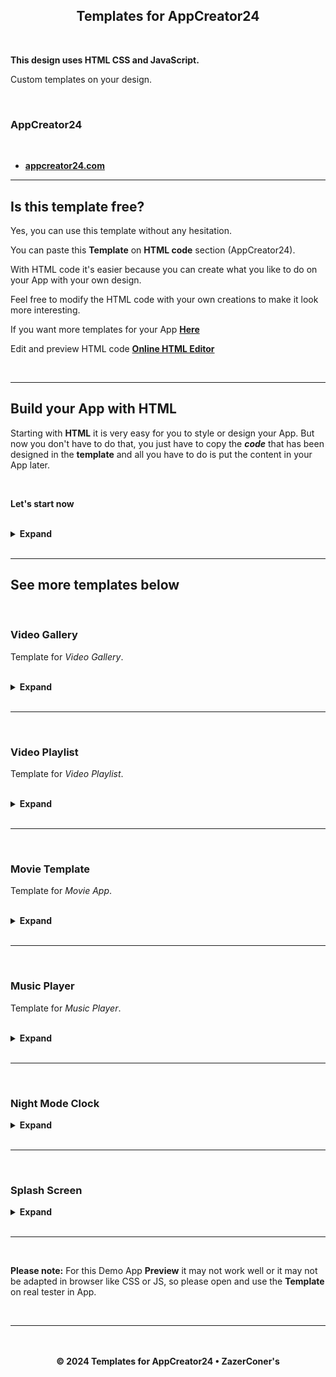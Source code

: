 <h2 align="center">Templates for AppCreator24</h2>

<br>

**This design uses HTML CSS and JavaScript.**

Custom templates on your design.

<br>

### AppCreator24

<br>

- **[appcreator24.com](https://www.appcreator24.com)**

<hr>

## Is this template free?

Yes, you can use this template without any hesitation.

You can paste this **Template** on **HTML code** section (AppCreator24).

With HTML code it's easier because you can create what you like to do on your App with your own design.

Feel free to modify the HTML code with your own creations to make it look more interesting.

If you want more templates for your App **[Here](https://www.w3schools.com/w3css/w3css_templates.asp)**

Edit and preview HTML code **[Online HTML Editor](https://www.tutorialspoint.com/online_html_editor.php)**

<br>
<hr>

## Build your App with HTML

Starting with **HTML** it is very easy for you to style or design your App. But now you don't have to do that, you just have to copy the **_code_** that has been designed in the **template** and all you have to do is put the content in your App later.

<br>

**Let's start now**

<br>

<details>
<summary><b>Expand</b></summary>

<br>

`HTML`
```html
<!DOCTYPE html>
<html lang="en">
<head>
  <meta charset="UTF-8">
  <meta http-equiv="X-UA-Compatible" content="IE=edge">
  <meta name="viewport" content="width=device-width, initial-scale=1.0, maximum-scale=1.0, user-scalable=0">
  <title>Content Title</title>

  <!-- Link to app template source -->
  <link rel="stylesheet" href="https://ac24.zazerconer.workers.dev/template/app/build/template-app.min.css">
  <script src="https://ac24.zazerconer.workers.dev/template/app/build/template-app.min.js"></script>
  <link rel="stylesheet" href="https://ac24.zazerconer.workers.dev/template/app/build/bootstrap-icons/1.10.5/icons.min.css">
  <script src="https://ac24.zazerconer.workers.dev/template/app/build/jquery/3.7.1/jquery.min.js"></script>

</head>
<body>

  <!-- Loading section -->
  <div id="loading">
    <div class="loader"><div class="loaderBar"></div></div>
  </div>

  <!-- Top navigation -->
  <div id="top-navigation">
    <div>	
     <!-- Menu button -->
     <button class="menuBtn" id="btn-menu">&#xF5D3;</button>		
     <!-- App logo -->
     <img id="app-logo" src="http://app-logo" alt="logo">		
     <!-- App name -->
     <span id="app-name">App Name</span>
    </div>
    <div>
      <!-- 
       • Action button.
       • Remove/hide any action buttons if you don't need them.
       • Do not change or delete action links, unless you want to 
       • replace an existing link with another.
      -->
      <!-- Search -->
      <button class="btnNav" id="btn-search" onclick="window.location.href='http://action_search'">&#xF52A;</button>
      <!-- Notification -->	
      <button class="btnNav" id="btn-notif" onclick="window.location.href='http://action_notifications'">&#xF18A;</button>
      <!-- Profile -->	
      <button class="btnNav" id="btn-profile" onclick="window.location.href='http://action_profile'">&#xF4E1;</button>
      <!-- Exit -->	
      <button class="btnNav" id="btn-exit" onclick="window.location.href='http://action_exit'">&#xF1C3;</button>
    </div>
  </div>

  <!-- Menu section -->
  <div id="container-menu">
   <div class="menu-section">
     <!-- 
      • Rename the section button.
      • Add location link » go:Section or https//..
      • Add more section buttons or remove existing buttons.
      • To add an icon with text, do this » <button><i class="bi bi-icon"></i>Section Name</button>
     -->
     <button class="btn-section btn" id="btn-st-1" onclick="window.location.href=''">Section 1</button>
     <button class="btn-section btn" id="btn-st-3" onclick="window.location.href=''">Section 2</button>
     <button class="btn-section btn" id="btn-st-4" onclick="window.location.href=''">Section 3</button>
     <button class="btn-section btn" id="btn-st-2" onclick="window.location.href=''">Section 4</button>
     <button class="btn-section btn" id="btn-st-2" onclick="window.location.href=''">Section 5</button>
   </div>
  </div>

  <!-- Content -->
  <div id="container-content">
    <section id="content">
    <!-- 
     • Place your content here (Main page).
     • Do not use <p> or <span> tags for text..
     • just using » <h1>/<h2>/<h3>/<h4>/<h5>/<h6>.
    -->
    </section>
  </div>

  <!-- Bottom navigation -->
  <div id="bottom-navigation">
    <!-- 
     • Add location link » go:Section or https//.. 
     • Add an icon to the button.
    -->
    <button class="btnNav btn" id="btn-go-1" onclick="window.location.href=''"></button>
    <button class="btnNav btn" id="btn-go-2" onclick="window.location.href=''"></button>
    <button class="btnNav btn" id="btn-go-3" onclick="window.location.href=''"></button>
    <button class="btnNav btn" id="btn-go-4" onclick="window.location.href=''"></button>
    <button class="btnNav btn" id="btn-go-5" onclick="window.location.href=''"></button>
  </div>

  <!-- 
   • App theme color.
   • Do not move this position, place this <script> link 
   • before the end of the closing </body>.
  -->
  <script src="https://ac24.zazerconer.workers.dev/template/app/build/theme/default.min.js"></script>

</body>
</html>
```

<br>

- **[DEMO](https://zazerconer.github.io/Templates-For-AppCreator24/template/app/demo/app/)**

<br>

Get the Icon font here » **[Bootstrap Icons](https://icons.getbootstrap.com/)**

<br>
<br>

Action Links are available in the App:

| Name | Link |
| --- | --- |
| Search | `http://action_search` |
| Notification | `http://action_notifications` |
| Profile | `http://action_profile` |
| Exit | `http://action_exit` |
| Share | `http://action_share` |
| Office | `http://action_offices` |
| Product | `http://action_products` |

<br>

### How to load content from URL and insert into current section?

Let's do it and see how easy you can make it.

<br>

1. Remove `onclick=""` from any button tags you want to use.

2. Place this `<script>` link in the HTML.

**Vue.js**
```url
 <script src="https://ac24.zazerconer.workers.dev/template/app/build/vue/3.3.4/global.prod/vue.min.js"></script>
```

<br>

3. Create JS code **_jQuery_**.

<br>

<details>
<summary><b>See Code</b></summary>

<br>

`JS` _jQuery_
```js
$(document).ready(function() {

   // Get components from Vue.js.
  const {createApp} = Vue;

/* Create content with <iframe> */

   // Load the main content first (Home).
  var home = "http://home-page";
   createApp({
      template: `<iframe id="load-content" src="${home}"></iframe>`
   }).mount("#content");
   $("#btn-go-3").css({
       // Active section buton on main content.
      "opacity": "0.5",
       // Disable click on the first button.
      "pointerEvents": "none"
   });

/**
 * Section content (Bottom navigation) 
 * Button action works,
 * left-3 ‹ left-2 ‹ middle-1 › right-4 › right-5.
**/
   $("#btn-go-1").click(function() {
     var content3 = "http://content-3";
      createApp({
         template: `<iframe id="load-content" src="${content3}"></iframe>`
      }).mount("#content");
   });
   $("#btn-go-2").click(function() {
     var content2 = "http://content-2";
      createApp({
         template: `<iframe id="load-content" src="${content2}"></iframe>`
      }).mount("#content");
   });
   $("#btn-go-3").click(function() {
      // Same as URL link above (Home).
     var content1 = "http://content-1";
      createApp({
         template: `<iframe id="load-content" src="${content1}"></iframe>`
      }).mount("#content");
   });
   /* Add more below */

    // Section page (Menu).
   $("#btn-st-1").click(function() {
     var page1 = "http://home-page";
      createApp({
         template: `<iframe id="load-content" src="${page1}"></iframe>`
      }).mount("#content");
   });
   $("#btn-st-2").click(function() {
     var page2 = "http://page-2";
      createApp({
         template: `<iframe id="load-content" src="${page2}"></iframe>`
      }).mount("#content");
   });
   /* Add more below */

    // Click the (Contents/Pages) button.
   $(".btn").click(function(e) {
     e.preventDefault();
        // Start Loading content.
       $("#loading").css({"visibility": "visible", "opacity": "1", "z-index": "700"});
       $("#content").animate({scrollTop: 0},0);
       $("#bottom-navigation button").css("pointerEvents", "auto");
       $(".menu-section button").css("pointerEvents", "auto");
       $(this).css("pointerEvents", "none");
       $("#container-menu").css("width", "0");
         var btnSection = $(".btn-section");
       for (let i = 0; i < btnSection.length; i++) {
         $(btnSection[i]).css("opacity", "0");
       }
         $("#container-content").css({"pointerEvents": "auto", "overflow": "visible"});
      // Finished loading content.
     $("#load-content").on("load", function() {
         $("#loading").css({"visibility": "hidden", "opacity": "0", "z-index": "0"});
     });
   });

    // Set iframe attributes.
   $("#load-content").attr({
     role: "application",
     title: "Web App",
     loading: "lazy",
     scrolling: "auto",
     frameborder: "0",
     referrerpolicy: "no-referrer",
     allow: "fullscreen; accelerometer; autoplay; clipboard-write; encrypted-media; gyroscope; picture-in-picture"
   });

});
```

<br>

- **[DEMO](https://zazerconer.github.io/Templates-For-AppCreator24/template/app/demo/iframe/)**

<br>

For the `<iframe>` tag you don't need to style it in css, because it is already adapted to the content you will place later. If you want to change it just go to the **CSS** **[file](https://github.com/ZazerConer/Templates-For-AppCreator24/blob/main/template/app/build/template-app.css)**, find `#load-content` and read in the _code_ you want to change after that create a new JS code. Do it like this.

```js
$("#load-content").css("", "");

/* or */

$("#load-content").css({
  "": "",
  "": "",
  "": ""
});
```

<br>
<br>

> **Important:**
To use `<iframe>`, make sure your site page for **'X-Frame-Options'** header is set to **"ALLOW"**.
> You can try pasting the **URL** in an `<iframe>` tag to see if it's allowed.

<hr>

Do not use the same `<section>` tag with multiple contents when you are not using `<iframe>`.
- Create more `<section>` with different » **id** or **class** and then set `section` to `display:none`, to open just set it to `display:block` and all other sections are set to `display:none`.

<br>

**Example:**

Without `<iframe>` and `go:Section` links.

<br>
 
`HMTL`
```html
<div id="container-content">
  <section id="content1">Section 1</section>
  <section id="content2">Section 2</section>
  <section id="content3">Section 3</section>
  <section id="content4">Section 4</section>
  <section id="content5">Section 5</section>
</div>
```
 
`JS`
```js
$(document).ready(function() {

  $("#btn-go-1").click(function() {
      // Open this section.
     $("#content1").css("display", "block");
     // Hide all sections.
    $("#container-content section").css("display", "none");
  });
  $("#btn-go-2").click(function() {
     $("#content2").css("display", "block");
    $("#container-content section").css("display", "none");
  });
  /* Add more below */

});
```
 
`CSS`
```css
 /* All section content */
 #container-content section {
   display: none;
 }
 /* Home section content */
 #content1 {
   display: block;
 }
```
</details>

<br>

### App Theme Color

Change the App **Theme** with your favorite color.

<br>

<details>
<summary><b>See Code</b></summary>

<br>

`JS`
```js
 // Top navigation.
$("#top-navigation").css("background", "");
 // Top navigation: icon.
$("#top-navigation button").css("color", "");
 // Top navigation: title.
$("#app-name").css("color", "");
 // Bottom navigation.
$("#bottom-navigation").css("background", "");
 // Bottom navigation: icon.
$("#bottom-navigation .bi").css("color", "");
 // Menu.
$("#container-menu").css("background", "");
 // Menu: section button.
$("#container-menu button").css("color", "");
 // Menu: section icon.
$("#container-menu .bi").css("color", "");
 // Content.
$("section").css({"color": "", "background": ""});
 // Loading section.
$("#loading").css("background", "");
 // body.
$("body").css("background", "");
```

<br>

**OR**

Use pre-built theme color templates.

<br>

- **[GET HERE](https://github.com/ZazerConer/Templates-For-AppCreator24/blob/main/template/app/build/theme/color.md)**
</details>

<br>

</details>

<br>
<hr>

## See more templates below

<br>

### Video Gallery

Template for _Video Gallery_.

<br>

<details>
<summary><b>Expand</b></summary>

<br>

`HTML`
```html
<!DOCTYPE html>
<html lang="en">
<head>
  <meta charset="UTF-8">
  <meta http-equiv="X-UA-Compatible" content="IE=edge">
  <meta name="viewport" content="width=device-width, initial-scale=1, minimum-scale=1, maximum-scale=1">
  <title>Content Title</title>

  <script src="https://ac24.zazerconer.workers.dev/template/app/build/jquery/3.7.1/jquery.min.js"></script>
  <link rel="stylesheet" href="https://ac24.zazerconer.workers.dev/template/app/build/video-gallery/css/style.min.css">

</head>
<body>

  <div class="container-content">
   <div class="gallery-content">
    <section class="section-content" id="s1">
       <h4>Section 1</h4>
       <img src="" location="" title="" desc="">
       <img src="" location="" title="" desc="">
       <img src="" location="" title="" desc="">
    </section>
    <section class="section-content" id="s2">
      <h4>Section 2</h4>
      <img src="" location="" title="" desc="">
      <img src="" location="" title="" desc="">
      <img src="" location="" title="" desc="">
    </section>
    <section class="section-content" id="s3">
      <h4>Section 3</h4>
      <img src="" location="" title="" desc="">
      <img src="" location="" title="" desc="">
      <img src="" location="" title="" desc="">
    </section>
    <section class="section-content" id="s4">
      <h4>Section 4</h4>
      <img src="" location="" title="" desc="">
      <img src="" location="" title="" desc="">
      <img src="" location="" title="" desc="">
    </section>
    <section class="section-content" id="s5">
      <h4>Section 5</h4>
      <img src="" location="" title="" desc="">
      <img src="" location="" title="" desc="">
      <img src="" location="" title="" desc="">
    </section>
   </div>
  </div>

  <div class="select-section">
   <button class="btn-section" section="1">Section 1</button>
   <button class="btn-section" section="2">Section 2</button>
   <button class="btn-section" section="3">Section 3</button>
   <button class="btn-section" section="4">Section 4</button>
   <button class="btn-section" section="5">Section 5</button>
  </div>

  <script src="https://ac24.zazerconer.workers.dev/template/app/build/video-gallery/js/script.min.js"></script>

<script>
   /* Set color for the primary content */
  $(primaryContent).css(color, "#00BCD4");

   /* Set theme content » value: dark | light */
  $(themeContent).addClass(dark);

   /* Show/Hide scrollbar */
   /* Only active for touchscreen devices */
   /* value: show | hide */
  $(scrollBar).addClass(show);

   /* Image content style */
  $(imgContent).css({
    width: "4.5em",
    height: "4.5em",
    margin: "10px",
    padding: "0",
    borderRadius: "5px",
    background: "transparent"
  });
  
   /* Placeholder Image content (text) */
  $(imgContent).each(function() { 
    $(this).attr(dataContent, "Content");
  });
</script>

</body>
</html>
```

- **[DEMO](https://zazerconer.github.io/Templates-For-AppCreator24/template/app/demo/video-gallery/)**

<br>

<div align="center"><strong>Use of Video Gallery</strong></div>

<br>

**Image content:**

```html
<img src="" location="" title="" desc="">
```

<br>

| Attribute | Value |
| --- | ---|
| src | `image.jpg` |
| location | `go:` |
| title | _optional_ |
| desc | _optional_ |

<br>

1. Image URL

`src="http://img-content.jpg"`

2. Add location link: Reference `go:`

`location="go:Video"`

3. Video title.

Put a video title or leave it blank.

`title="My Video"`

4. Video description

Put a video description or leave it blank.

`desc="My Video Content"`

<br>

To view the **Title** and **Description**, press and hold the _Image content_ for a few seconds then release the hold.
But if the value on the attribute is empty, it will not be shown.

<br>

**Added more content and section buttons**

Max content section: **8**

- `<section class="section-content" id=""></section>`

- `<button class="btn-section" section=""></button>`

<br>

**In Portrait mode the button will be hidden**

- **600px**: _btn_ `7/8` | **500px**: _btn_ `6/7/8` | **400px**: _btn_ `5/6/7/8`.
- Only show all buttons when switching to Landscape mode.

</details>

<br>
<hr>
<br>

### Video Playlist

Template for _Video Playlist_.

<br>

<details>
<summary><b>Expand</b></summary>

<br>

`HTML`
```html
<!DOCTYPE html>
<html lang="en">
<head>
  <meta charset="UTF-8">
  <meta http-equiv="X-UA-Compatible" content="IE=edge">
  <meta name="viewport" content="width=device-width, initial-scale=1, minimum-scale=1, maximum-scale=1">
  <title>Content Title</title>

  <script src="https://ac24.zazerconer.workers.dev/template/app/build/jquery/3.7.1/jquery.min.js"></script>
  <link rel="stylesheet" href="https://ac24.zazerconer.workers.dev/template/app/build/video-playlist/css/style.min.css">
  <link rel="stylesheet" href="https://ac24.zazerconer.workers.dev/template/app/build/video-playlist/font/Axiforma.min.css">
  <script src="https://ac24.zazerconer.workers.dev/template/app/build/video-playlist/ovpjs/0.10.31/ovenplayer.all.debug.min.js"></script>

</head>
<body>

  <div id="player"></div>

  <div class="container-content">
   <div class="content">
     <div url="" type="" title="" vod=""></div>
     <div url="" type="" title="" vod=""></div>
     <div url="" type="" title="" vod=""></div>
     <div url="" type="" title="" vod=""></div>
     <div url="" type="" title="" vod=""></div>
     <div url="" type="" title="" vod=""></div>
   </div>
  </div>

  <script src="https://ac24.zazerconer.workers.dev/template/app/build/video-playlist/js/script.min.js"></script>

<script>
   /* Set color for the primary content */
  $(primaryContent).css(color, "#00BCD4");

   /* Show/Hide scrollbar */
   /* Only active for touchscreen devices */
   /* value: show | hide */
  $(scrollBar).addClass(show);
</script>

</body>
</html>
```

- **[DEMO](https://zazerconer.github.io/Templates-For-AppCreator24/template/app/demo/video-playlist/)**

<br>

<div align="center"><strong>Use of Video Playlist</strong></div>

<br>

**Element content:** `<div>`

```html
<div url="" type="" title="" vod=""></div>
```

<br>

| Attribute | Value |
| --- | ---|
| url | `video.mp4` |
| type | `mp4 / hls / dash / webm` |
| title | _optional_ |
| vod | `true / false` |

<br>

1. Video URL.

`url="http://video-content.mp4"`

2. Type of media source.

**MP4**

`url="http://video-content.mp4" type="mp4"`

**HLS**

`url="http://video-content.m3u8" type="hls"`

**MPEG-DASH**

`url="http://video-content.mpd" type="dash"`

**WebM**

`url="http://video-content.mkv" type="webm"`

3. Video title.

`title="Video Content Title"`

4. Stream video.

Set value: `true` / `false`

- If the video is **VOD**:

`vod="true"`

- If the video is **LIVE**:

`vod="false"`

<br>

**Player plugins used for video content:**

**[OvenPlayer](https://github.com/AirenSoft/OvenPlayer)**

</details>

<br>
<hr>
<br>

### Movie Template

Template for _Movie App_.

<br>

<details>
<summary><b>Expand</b></summary>

<br>

`HTML`
```html
<!DOCTYPE html>
<html lang="en">
<head>
  <meta charset="UTF-8">
  <meta http-equiv="X-UA-Compatible" content="IE=edge">
  <meta name="viewport" content="width=device-width, initial-scale=1, minimum-scale=1, maximum-scale=1">
  <title>Content Title</title>

  <link rel="stylesheet" href="https://ac24.zazerconer.workers.dev/template/app/build/movie-template/style.min.css">
  <script src="https://ac24.zazerconer.workers.dev/template/app/build/jquery/3.7.1/jquery.min.js"></script>

</head>
<body>

  <div class="top-poster">
   <img tp="p1" src="" location="" title="" desc="" year="" rating="">
   <img tp="p2" src="" location="" title="" desc="" year="" rating="">
   <img tp="p3" src="" location="" title="" desc="" year="" rating="">
   <img tp="p4" src="" location="" title="" desc="" year="" rating="">
   <img tp="p5" src="" location="" title="" desc="" year="" rating="">
   <img tp="p6" src="" location="" title="" desc="" year="" rating="">
   <img tp="p7" src="" location="" title="" desc="" year="" rating="">
   <img tp="p8" src="" location="" title="" desc="" year="" rating="">
  </div>

  <section class="container-section" id="s1">
   <h3>Section 1</h3>
   <div class="content-section">
    <img src="" location="" title="" desc="" year="" rating="">
    <img src="" location="" title="" desc="" year="" rating="">
    <img src="" location="" title="" desc="" year="" rating="">
   </div>
  </section>

  <section class="container-section" id="s2">
   <h3>Section 2</h3>
   <div class="content-section">
    <img src="" location="" title="" desc="" year="" rating="">
    <img src="" location="" title="" desc="" year="" rating="">
    <img src="" location="" title="" desc="" year="" rating="">
   </div>
  </section>

  <section class="container-section" id="s3">
   <h3>Section 3</h3>
   <div class="content-section">
    <img src="" location="" title="" desc="" year="" rating="">
    <img src="" location="" title="" desc="" year="" rating="">
    <img src="" location="" title="" desc="" year="" rating="">
   </div>
  </section>

  <section class="container-section" id="s4">
   <h3>Section 4</h3>
   <div class="content-section">
    <img src="" location="" title="" desc="" year="" rating="">
    <img src="" location="" title="" desc="" year="" rating="">
    <img src="" location="" title="" desc="" year="" rating="">
   </div>
  </section>
  
  <section class="container-section" id="s5">
   <h3>Section 5</h3>
   <div class="content-section">
    <img src="" location="" title="" desc="" year="" rating="">
    <img src="" location="" title="" desc="" year="" rating="">
    <img src="" location="" title="" desc="" year="" rating="">
   </div>
  </section>

  <div class="section-bar">
   <div bar="section1"><i class="bi bi-film"></i></div>
   <div bar="section2">S2</div>
   <div bar="section3">S3</div>
   <div bar="section4">S4</div>
   <div bar="section5">S5</div>
  </div>

  <script src="https://ac24.zazerconer.workers.dev/template/app/build/movie-template/script.min.js"></script>
  <script src="https://ac24.zazerconer.workers.dev/template/app/build/swiper/10/swiper-bundle.min.js"></script>

<script>
/* Set color for the primary content */
  $(primaryContent).css(color, "#00BCD4");
  
/* Change the primary font */
  const fontface = {
    load: "https://fonts.cdnfonts.com/css/lt-bump"
  }
  $(primaryFont).css(fontFamily, "LT Bump, sans-serif");
  $(docElement).after(`<link rel="stylesheet" href="${fontface.load}">`);
</script>

</body>
</html>
```

- **[DEMO](https://zazerconer.github.io/Templates-For-AppCreator24/template/app/demo/movie-template/)**

<br>

<div align="center"><strong>Use of Movie Templates</strong></div>

<br>

**Image content:** `Poster`

```html
<img src="" location="" title="" desc="" year="" rating="">
```

<br>

| Attribute | Value |
| --- | ---|
| src | `poster.jpg` |
| location | `go:` |
| title | _required_ |
| desc | _required_ |
| year | _optional_ |
| rating | _optional_ |

<br>

1. Image URL.

`src="http://movie-poster.jpg"`

2. Add location link: Reference `go:`

`location="go:Video"`

3. Movie title.

`title="The Name of the Movie"`

4. Movie description.

`desc="Movie description/synopsis/topic"`

5. The Year of the movie.

`year="2023"`

6. Current movie ratings.

Star _rating_ number.

`rating="7.0"`

<br>

#### Top Poster

Trending/Latest movies.

Max TP: **8**

#### Section Content

Max poster content: **Unlimited**

#### Add more section content and section bar

Max Section: **10**

**Section:** `<section class="container-section" id="s{number}"></section>`

**Section bar:** `<div bar="section{number}"></div>`

<br>

Starting with the main section `1`, you can place as much poster content as you want. For the second `2` and other sections, it's up to you to do anything for this, like separate sections by **Genre**, **Year**, **Name** etc.

#### Section Bar

Use `Text` only or `Icon fonts`.

Example:

**_Text_** `<div bar="section">Section Name</div>`

**_Icon_** `<div bar="section"><i class="bi icon-name"></i></div>`

<br>

#### You can find all the _Information_ and _Details_ of the Movie at:

**[IMDb](https://m.imdb.com)**

IMDb: Ratings, Reviews, and Where to Watch the Best Movies & TV Shows.

**[Rotten Tomatoes](https://www.rottentomatoes.com)**

Rotten Tomatoes: Movies | TV Shows | Movie Trailers | Reviews - Rotten Tomatoes.

**[The Movie Database](https://www.themoviedb.org)**

The Movie Database (TMDB).

**[Common Sense Media](https://www.commonsensemedia.org/movie-reviews)**

Common Sense Media: Movie Reviews.

**[Box Office Mojo](https://www.boxofficemojo.com)**

Box Office Mojo: Latest popular movies - Top hits and similarities.

<br>

#### Solution if you have problems:

Please see the **[Demo](https://zazerconer.github.io/Templates-For-AppCreator24/template/app/demo/movie-template/)** if you're still confused or you can open this **[HTML](https://github.com/ZazerConer/Templates-For-AppCreator24/blob/main/template/app/demo/movie-template/index.html)** code and read the code I made, find the part you're having problems with.

<br>
</details>

<br>
<hr>
<br>

### Music Player

Template for _Music Player_.

<br>

<details>
<summary><b>Expand</b></summary>

<br>

`HTML`
```html
<!DOCTYPE html>
<html lang="en">
<head>
  <meta charset="UTF-8">
  <meta http-equiv="X-UA-Compatible" content="IE=edge">
  <meta name="viewport" content="width=device-width, initial-scale=1, minimum-scale=1, maximum-scale=1">
  <title>Content Title</title>

  <link rel="stylesheet" href="https://ac24.zazerconer.workers.dev/template/app/build/music-player/assets/style.min.css">
  <script src="https://ac24.zazerconer.workers.dev/template/app/build/jquery/3.7.1/jquery.min.js"></script>

</head>
<body>

  <div id="list">
   <div url="" artist="" song="" cover=""></div>
   <div url="" artist="" song="" cover=""></div>
   <div url="" artist="" song="" cover=""></div>
   <div url="" artist="" song="" cover=""></div>
   <div url="" artist="" song="" cover=""></div>
  </div>
  
  <!--
   • Add more songs to the list.
  -->

  <script src="https://ac24.zazerconer.workers.dev/template/app/build/music-player/assets/script.min.js"></script>

<script>
/* Set color for the primary content */
  $(primaryContent).css(color, "#00BCD4");

/* Change the primary font */
  const fontface = {
    load: "https://fonts.cdnfonts.com/css/lt-bump"
  }
  $(primaryFont).css(fontFamily, "LT Bump, sans-serif");
  $(docElement).after(`<link rel="stylesheet" href="${fontface.load}">`);
</script>
```

- **[DEMO](https://zazerconer.github.io/Templates-For-AppCreator24/template/app/demo/music-player/)**

<br>

<div align="center"><strong>Use of Music Player</strong></div>

<br>

**Element content:** `<div>`

```html
<div url="" artist="" song="" cover=""></div>
```

<br>

| Attribute | Value |
| --- | ---|
| url | `audio.mp3` |
| artist | _required_ |
| song | _required_ |
| cover | `image.jpg` |

<br>

1. Song URL.

`url="http://song-music.mp3"`

2. Artist name.

`artist="Drake"`

3. Song title.

`song="One Dance"`

4. Album art image.

`cover="http://image.jpg"`

<br>

#### Additional functions

Plays the next song automatically after the end of the current song and will continue to play the music of the next song **continuously** and **non-stop**.

<br>

- **Swipe the screen.**

Swipe _Right_ to _Left_: `Go to the Next song`

Swipe _Left_ to _Right_: `Go to the Previous song`

- **Tap the screen.**

Double Tap: `Play / Pause`

</details>

<br>
<hr>
<br>

### Night Mode Clock

<details>
<summary><b>Expand</b></summary>

<br>

`HTML`
```html
<!DOCTYPE html>
<html lang="en">
<head>
 <meta charset="UTF-8">
 <meta http-equiv="X-UA-Compatible" content="IE=edge">
 <meta name="viewport" content="width=device-width, initial-scale=1.0">
 <title>Night Mode Clock</title>
 
<style>
@import url('https://fonts.googleapis.com/css2?family=Orbitron:wght@400&display=swap');
* {
  margin: 0;
  padding: 0;
  box-sizing: border-box;
  font-family: 'Orbitron', sans-serif;
}
body {
  width: 100vw;
  height: 100vh;
  display: flex;
  flex-direction: column;
  align-items: center;
  justify-content: center;
  font-size: 1.2em;
  text-align: center;
  background: #000;
  opacity: 0.9;
  overflow: hidden;
}
.container {
  width: 20rem;
  height: 6rem;
  color: #fafaff;
}
.container #clock {
  font-size: 2.5em;
}
.container #date {
  margin-top: 3.5em
}
.container #clock, #date {
  position: absolute;
  left: 0;
  right: 0;
  display: block;
  margin: auto;
  letter-spacing: 4px;
}
.container #date {
  font-weight: 500;
  letter-spacing: 3px;
}
#state {
  position: fixed;
  bottom: 30px;
  right: 25px;
  color: #fafaff;
  font-size: 0.7em;
  letter-spacing: 1px;
}
</style>

</head>
<body>

 <div class="container">
  <div id="clock"></div>
  <div id="date"></div>
 </div>
  
 <div id="state"></div>

<script>
 setInterval(function() {
   let time = new Date();
   let min = time.getMinutes();
   let hr = time.getHours();
   let day = 'AM';
   
   if (hr > 12) {day = 'PM'; hr = hr - 12}
   if (hr == 0) {hr = 12}
   if (min < 10) {min = '0' + min}
   if (hr < 10) {hr = '0' + hr}
   
   const clock = document.getElementById("clock");
   clock.innerHTML = `${hr}<span>:</span>${min} <small>${day}</small>`;
 });

 function showDate() {
   var now = new Date();
   var days = new Array('Sun','Mon','Tues','Weds','Thurs','Fri','Sat');
   var months = new Array('Jan','Feb','Mar','Apr','May','Jun','Jul','Aug','Sep','Oct','Nov','Dec');
   var date = ((now.getDate() < 10) ? "0" : "") + now.getDate();
 
   function fourdigits(number) {
     return (number < 1000) ? number + 1900 : number;
   }

   hour = now.getHours();
   min = now.getMinutes();
   if (min <= 9) {min = "0" + min}
   if (hour < 10) {hour = "0" + hour}
   today = days[now.getDay()] + ", " + date + " " + months[now.getMonth()] + ", " + (fourdigits(now.getYear()));

   document.getElementById("date").innerHTML = today;
 }
  setInterval("showDate()", 1000);

 fetch('https://ipinfo.io', {
   method: 'GET',
   headers: {'Accept': 'application/json'},
 })
 .then(response => response.json())
 .then(response => document.getElementById("state").innerHTML = `<span> ${response.city} <span>&nbsp;</span> ${response.country} </span>`);
</script>

</body>
</html>
```

- **[DEMO](https://zazerconer.github.io/Templates-For-AppCreator24/template/app/demo/night-mode-clock/)**

</details>

<br>
<hr>
<br>

### Splash Screen

<details>
<summary><b>Expand</b></summary>

<br>

`HTML`
```html
<!DOCTYPE html>
<html lang="en">
<head>
  <meta charset="UTF-8">
  <meta http-equiv="X-UA-Compatible" content="IE=edge">
  <meta name="viewport" content="width=device-width, initial-scale=1.0">
  <title>Splash Screen</title>

</head>
<body>

  <!-- 
   • Add a website link (URL) 
   • or use a link reference (go:)
   • open="go:MySite"
  -->
  <div id="page" open="https://">
    
    <!-- 
     • Logo app
     • Recommended resolution logo (512x512) 
    -->
    <img src="//logo.png" alt="Logo" class="splash">
    
    <!-- App Title or Description / optional -->
    <h3>
      My App
    </h3>
    
  </div>

<script>
 document.head.insertAdjacentHTML("beforeend", `
   <style>
    body {
      margin:0; padding:0; box-sizing:border-box; font-family:-apple-system,BlinkMacSystemFont,"Segoe UI",system-ui,Roboto,Oxygen-Sans,Ubuntu,Cantarell,"Helvetica Neue",sans-serif; color:#fff; background:#121212; pointer-events:none; overflow:hidden;
    }
    #page {
      position:fixed; top:0; left:0; right:0; bottom:0; display:flex; justify-content:center; align-items:center; width:100vw; height:100vh; margin:auto; visibility:visible; opacity:1; z-index:1000;
    }
    #page.hidden {
      visibility:hidden; opacity:0; z-index:0;
      transition:all .5s ease-in-out
    }
    .splash {
      width:15vw;
      opacity:0;
      animation:fadeIn 4s ease-in forwards;
    }
    #page h3 {
      position:absolute; bottom:5%;
      font-weight:500;
      animation:fadeIn 4s ease-in forwards;
    }
    @keyframes fadeIn {
     from {
       opacity:0;
     }
     to {
       opacity:1;
     }
    }
    @media screen and (max-width:600px) {
      .splash {
        width:25vw;
      }
    }
   </style>
 `);

 document.addEventListener("DOMContentLoaded", function() {
   const page = document.querySelector("#page");
   const url = page.getAttribute("open");
  
   setTimeout(function() {
     page.classList.add("hidden");
   }, 7000);

   setTimeout(function() {
     window.location.href = url;
   }, 7300);
 });
</script>

</body>
</html>
```

- **[DEMO](https://zazerconer.github.io/Templates-For-AppCreator24/template/app/demo/splash-screen/)**

</details>

<br>
<hr>
<br>

**Please note:** 
For this Demo App **Preview** it may not work well or it may not be adapted in browser like CSS or JS, so please open and use the **Template** on real tester in App.

<br>
<hr>
<br>
<br>

<div align="center"><strong>© 2024 Templates for AppCreator24 • ZazerConer's</strong></div>
